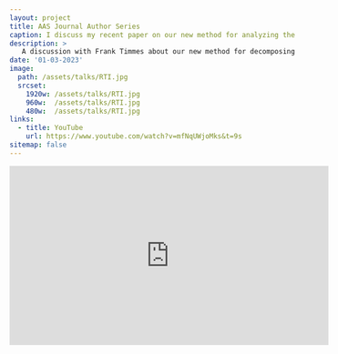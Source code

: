 ```yaml
---
layout: project
title: AAS Journal Author Series
caption: I discuss my recent paper on our new method for analyzing the morphology of sueprnova remnants with AAS Journal Editor Frank Timmes.
description: >
   A discussion with Frank Timmes about our new method for decomposing supernova remnants using spherical harmonics, and what the resulting power spectrum can reveal about the underlying supernova. For more detail see our ApJ Letter [Using Anisotropies as a Forensic Tool for Decoding Supernova Remnants](https://ui.adsabs.harvard.edu/abs/2022ApJ...940L..28P/abstract). 
date: '01-03-2023'
image: 
  path: /assets/talks/RTI.jpg
  srcset: 
    1920w: /assets/talks/RTI.jpg
    960w:  /assets/talks/RTI.jpg
    480w:  /assets/talks/RTI.jpg
links:
  - title: YouTube
    url: https://www.youtube.com/watch?v=mfNqUWjoMks&t=9s
sitemap: false
---
```

<!--author-->
<iframe width="560" height="315" src="https://www.youtube.com/embed/mfNqUWjoMks" title="YouTube video player" frameborder="0" allow="accelerometer; clipboard-write; encrypted-media; gyroscope; picture-in-picture; web-share" allowfullscreen></iframe>
